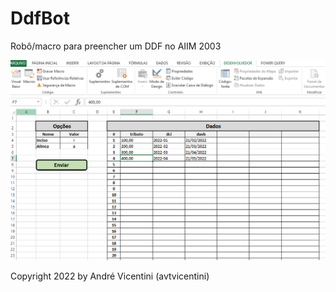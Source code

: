# DdfBot
Robô/macro para preencher um DDF no AIIM 2003

![alt text](/telas/06.png?raw=true)

Copyright 2022 by André Vicentini (avtvicentini)
